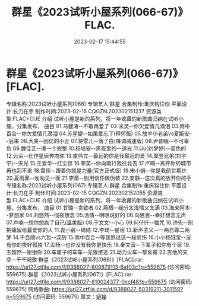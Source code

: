 ﻿---
title: 群星《2023试听小屋系列(066-67)》FLAC.
date: 2023-02-17 15:44:55
categories: WAV车载音乐、镜像
tags: 华语中文
---
# 群星《2023试听小屋系列(066-67)》[FLAC].

专辑名称:2023试听小屋系列(066)
专辑艺人:群星
合集制作:重庆钩住你
平面设计:长刀在手
制作时间:2023-02-15
CQGZN:202302151237
资源类型:FLAC+CUE
介绍
试听小屋是新的系列，将一年收藏的新歌曲归纳在试听小屋。分集发布，
曲目
01.马健涛--不敢再爱了
02.米灵--你欠爱情几滴泪
03.雨中百合--你欠爱情几滴泪
04.苏星婕--如果爱忘了(释怀版)
05.放羊小老弟vs夏婉安--后来
06.大美--回忆的小丑
07.蒋雪儿--落了白(降调减速版)
08.尹昔眠--不可辜负
09.魏佳艺--凑一个完整
10.杨培安--黑夜里的一道光
11.Uu(刘梦妤)--蓝色的
12.云朵--化作星辰奔向你
13.崔伟立--最远的你是我最近的爱
14.摩登兄弟(刘宇宁)--天光
15.王爱华--红尘锁
16.李英--你向南行我往北去
17.卢喃--离开你的城市再也回不来
18.雷佳--跟着你就是力量(官方正式版)
19.宋小娟--你是我前世期许
20.夏雨菲--匆匆见一面
21.李英--别用信任做伪装
22.安静--这次真的放开你的手
专辑名称:2023试听小屋系列(067)
专辑艺人:群星
合集制作:重庆钩住你
平面设计:长刀在手
制作时间:2023-02-15
CQGZN:202302152055
资源类型:FLAC+CUE
介绍
试听小屋是新的系列，将一年收藏的新歌曲归纳在试听小屋。分集发布，
曲目
01.甘璐--贪欲者
02.燕栖--缘分太浅情又太满
03.海来阿木--梦想家
04.刘悠然--彻夜想念
05.汤倩--明明说好的
06.向思思--幸好想念无声
07.卢喃--想你想疯了自己(温柔版)
08.于文文--小心
09.何仟仟--独咒
10.许先--别把痛留给最爱你的人
11.袁小葳--绳结
12.李琦--星宿
13.新声主义--一两自尊二两梦
14.千百顺vs六哲--深刻
15.雨中百合--等我熬过这一段悲伤
16.小小杨钰莹--没有你的夜好孤独
17.孟杨--也许没有我你更快乐
18.秦文音--下辈子和你有个家
19.王超然--谢谢你
20.车厘子的车车--无限接近
21.动力火车--挚友寄
22.吉他的天空--千千阙歌
群星《2023试听小屋系列(066)》[FLAC].rar: https://url27.ctfile.com/f/9388027-809879113-6af03c?p=559675
(访问密码: 559675)
群星《2023试听小屋系列(067)》[FLAC].rar: https://url27.ctfile.com/f/9388027-810024377-0ccf48?p=559675
(访问密码: 559675)
网络歌曲: https://url27.ctfile.com/d/9388027-50319211-301150?p=559675
(访问密码: 559675)
原文：[链接](https://blog.sina.com.cn/s/blog_1647c7e76010310tp.html)